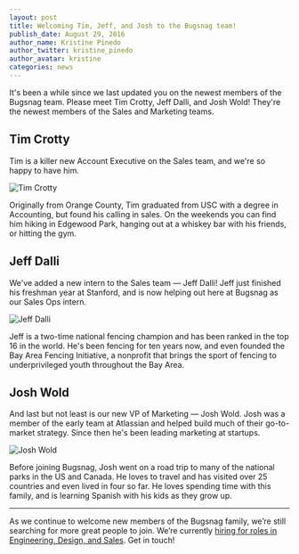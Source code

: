 ```yaml
---
layout: post
title: Welcoming Tim, Jeff, and Josh to the Bugsnag team!
publish_date: August 29, 2016
author_name: Kristine Pinedo
author_twitter: kristine_pinedo
author_avatar: kristine
categories: news
---
```


It's been a while since we last updated you on the newest members of the Bugsnag team. Please meet Tim Crotty, Jeff Dalli, and Josh Wold! They're the newest members of the Sales and Marketing teams.

## Tim Crotty

Tim is a killer new Account Executive on the Sales team, and we're so happy to have him.

![Tim Crotty](/img/posts/tim-crotty.jpg)

Originally from Orange County, Tim graduated from USC with a degree in Accounting, but found his calling in sales. On the weekends you can find him hiking in Edgewood Park, hanging out at a whiskey bar with his friends, or hitting the gym.

## Jeff Dalli

We've added a new intern to the Sales team — Jeff Dalli! Jeff just finished his freshman year at Stanford, and is now helping out here at Bugsnag as our Sales Ops intern.

![Jeff Dalli](/img/posts/jeff-dalli.jpg)

Jeff is a two-time national fencing champion and has been ranked in the top 16 in the world. He's been fencing for ten years now, and even founded the Bay Area Fencing Initiative,  a nonprofit that brings the sport of fencing to underprivileged youth throughout the Bay Area.

## Josh Wold

And last but not least is our new VP of Marketing — Josh Wold. Josh was a member of the early team at Atlassian and helped build much of their go-to-market strategy. Since then he's been leading marketing at startups.

![Josh Wold](/img/posts/josh-wold.jpg)

Before joining Bugsnag, Josh went on a road trip to many of the national parks in the US and Canada. He loves to travel and has visited over 25 countries and even lived in four so far. He loves spending time with this family, and is learning Spanish with his kids as they grow up.

---

As we continue to welcome new members of the Bugsnag family, we’re still searching for more great people to join. We’re currently [hiring for roles in Engineering, Design, and Sales](https://www.bugsnag.com/jobs/). Get in touch!
